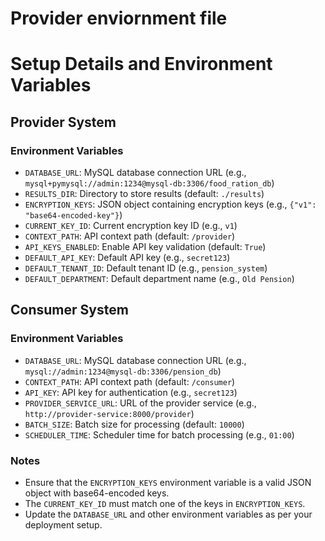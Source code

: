 # Provider enviornment file

# Setup Details and Environment Variables

## Provider System

### Environment Variables
- `DATABASE_URL`: MySQL database connection URL (e.g., `mysql+pymysql://admin:1234@mysql-db:3306/food_ration_db`)
- `RESULTS_DIR`: Directory to store results (default: `./results`)
- `ENCRYPTION_KEYS`: JSON object containing encryption keys (e.g., `{"v1": "base64-encoded-key"}`)
- `CURRENT_KEY_ID`: Current encryption key ID (e.g., `v1`)
- `CONTEXT_PATH`: API context path (default: `/provider`)
- `API_KEYS_ENABLED`: Enable API key validation (default: `True`)
- `DEFAULT_API_KEY`: Default API key (e.g., `secret123`)
- `DEFAULT_TENANT_ID`: Default tenant ID (e.g., `pension_system`)
- `DEFAULT_DEPARTMENT`: Default department name (e.g., `Old Pension`)

## Consumer System

### Environment Variables
- `DATABASE_URL`: MySQL database connection URL (e.g., `mysql://admin:1234@mysql-db:3306/pension_db`)
- `CONTEXT_PATH`: API context path (default: `/consumer`)
- `API_KEY`: API key for authentication (e.g., `secret123`)
- `PROVIDER_SERVICE_URL`: URL of the provider service (e.g., `http://provider-service:8000/provider`)
- `BATCH_SIZE`: Batch size for processing (default: `10000`)
- `SCHEDULER_TIME`: Scheduler time for batch processing (e.g., `01:00`)

### Notes
- Ensure that the `ENCRYPTION_KEYS` environment variable is a valid JSON object with base64-encoded keys.
- The `CURRENT_KEY_ID` must match one of the keys in `ENCRYPTION_KEYS`.
- Update the `DATABASE_URL` and other environment variables as per your deployment setup.

